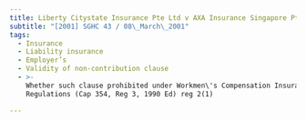 ```yaml
---
title: Liberty Citystate Insurance Pte Ltd v AXA Insurance Singapore Pte Ltd
subtitle: "[2001] SGHC 43 / 08\_March\_2001"
tags:
  - Insurance
  - Liability insurance
  - Employer’s
  - Validity of non-contribution clause
  - >-
    Whether such clause prohibited under Workmen\'s Compensation Insurance
    Regulations (Cap 354, Reg 3, 1990 Ed) reg 2(1)

---
```


